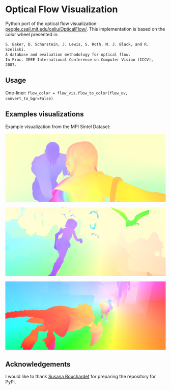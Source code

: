 # Optical Flow Visualization

Python port of the optical flow visualization: [people.csail.mit.edu/celiu/OpticalFlow/](https://people.csail.mit.edu/celiu/OpticalFlow/).
This implementation is based on the color wheel presented in:

```
S. Baker, D. Scharstein, J. Lewis, S. Roth, M. J. Black, and R. Szeliski.
A database and evaluation methodology for optical flow.
In Proc. IEEE International Conference on Computer Vision (ICCV), 2007.
```

## Usage

One-liner: `flow_color = flow_vis.flow_to_color(flow_uv, convert_to_bgr=False)`

## Examples visualizations

Example visualization from the MPI Sintel Dataset:

![MPI Sintel 01](./example/data/mpi-sintel-01.png)

![MPI Sintel 02](./example/data/mpi-sintel-03.png)

![MPI Sintel 03](./example/data/mpi-sintel-02.png)


## Acknowledgements

I would like to thank [Susana Bouchardet](https://github.com/sbouchardet) for preparing the repository for PyPi.
